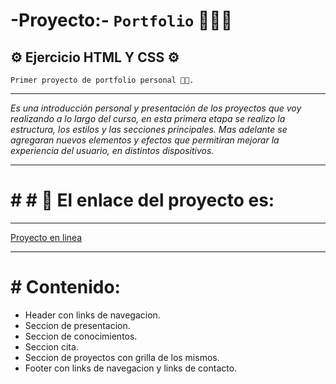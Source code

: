 # -Proyecto:- `Portfolio` 🐝🐝🐝

## ⚙️ Ejercicio HTML Y CSS ⚙️

```
Primer proyecto de portfolio personal 👩‍💻.
```

---

_Es una introducción personal y presentación de los proyectos que voy realizando a lo largo del curso, en esta primera etapa se realizo la estructura, los estilos y las secciones principales. Mas adelante se agregaran nuevos elementos y efectos que permitiran mejorar la experiencia del usuario, en distintos dispositivos._

---

# # # 📰 El enlace del proyecto es:

---

[Proyecto en linea](https://sotodeborahcar.github.io/Proyecto/)

---

# # Contenido:

- Header con links de navegacion.
- Seccion de presentacion.
- Seccion de conocimientos.
- Seccion cita.
- Seccion de proyectos con grilla de los mismos.
- Footer con links de navegacion y links de contacto.
